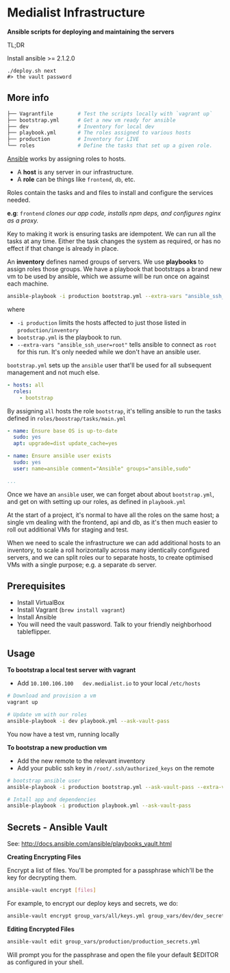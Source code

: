 # Medialist Infrastructure

**Ansible scripts for deploying and maintaining the servers**

TL;DR

Install ansible >= 2.1.2.0

```
./deploy.sh next
#> the vault password
```

## More info

```sh
├── Vagrantfile        # Test the scripts locally with `vagrant up`
├── bootstrap.yml      # Get a new vm ready for ansible
├── dev                # Inventory for local dev
├── playbook.yml       # The roles assigned to various hosts
├── production         # Inventory for LIVE
└── roles              # Define the tasks that set up a given role.
```

[Ansible](http://docs.ansible.com/ansible/index.html) works by assigning roles to hosts.

- A **host** is any server in our infrastructure.
- A **role** can be things like `frontend`, `db`, etc.

Roles contain the tasks and and files to install and configure the services needed.

**e.g**: `frontend` _clones our app code, installs npm deps, and configures nginx as a proxy._

Key to making it work is ensuring tasks are idempotent. We can run all the tasks at any time. Either the task changes the system as required, or has no effect if that change is already in place.

An **inventory** defines named groups of servers. We use **playbooks** to assign roles those groups. We have a playbook that bootstraps a brand new vm to be used by ansible, which we assume will be run once on against each machine.

```sh
ansible-playbook -i production bootstrap.yml --extra-vars "ansible_ssh_user=root"
```

where
- `-i production` limits the hosts affected to just those listed in `production/inventory`
- `bootstrap.yml` is the playbook to run.
- `--extra-vars "ansible_ssh_user=root"` tells ansible to connect as `root` for this run. It's only needed while we don't have an ansible user.

`bootstrap.yml` sets up the `ansible` user that'll be used for all subsequent management and not much else.

```yaml
- hosts: all
  roles:
    - bootstrap
```

By assigning `all` hosts the role `bootstrap`, it's telling ansible to run the tasks defined in `roles/boostrap/tasks/main.yml`

```yaml
- name: Ensure base OS is up-to-date
  sudo: yes
  apt: upgrade=dist update_cache=yes

- name: Ensure ansible user exists
  sudo: yes
  user: name=ansible comment="Ansible" groups="ansible,sudo"

...
```

Once we have an `ansible` user, we can forget about about `bootstrap.yml`, and get on with setting up our roles, as defined in `playbook.yml`

At the start of a project, it's normal to have all the roles on the same host; a single vm dealing with the frontend, api and db, as it's then much easier to roll out additional VMs for staging and test.

When we need to scale the infrastructure we can add additional hosts to an inventory, to scale a roll horizontally across many identically configured servers, and we can split roles our to separate hosts, to create optimised VMs with a single purpose; e.g. a separate `db` server.

## Prerequisites

- Install VirtualBox
- Install Vagrant (`brew install vagrant`)
- Install Ansible
- You will need the vault password. Talk to your friendly neighborhood tableflipper.

## Usage

**To bootstrap a local test server with vagrant**

- Add `10.100.106.100	dev.medialist.io` to your local `/etc/hosts`

```sh
# Download and provision a vm
vagrant up

# Update vm with our roles
ansible-playbook -i dev playbook.yml --ask-vault-pass
```

You now have a test vm, running locally

**To bootstrap a new production vm**

- Add the new remote to the relevant inventory
- Add your public ssh key in `/root/.ssh/authorized_keys` on the remote

```sh
# bootstrap ansible user
ansible-playbook -i production bootstrap.yml --ask-vault-pass --extra-vars "ansible_user=root"

# Intall app and dependencies
ansible-playbook -i production playbook.yml --ask-vault-pass
```

## Secrets - Ansible Vault

See: http://docs.ansible.com/ansible/playbooks_vault.html

**Creating Encrypting Files**

Encrypt a list of files. You'll be prompted for a passphrase which'll be the key for decrypting them.

```sh
ansible-vault encrypt [files]
```

For example, to encrypt our deploy keys and secrets, we do:

```sh
ansible-vault encrypt group_vars/all/keys.yml group_vars/dev/dev_secrets.yml group_vars/next/next_secrets.yml group_vars/production/production_secrets.yml
```

**Editing Encrypted Files**

```sh
ansible-vault edit group_vars/production/production_secrets.yml
```

Will prompt you for the passphrase and open the file your default $EDITOR as configured in your shell.
